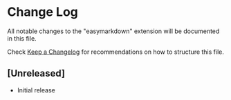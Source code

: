 # Change Log
All notable changes to the "easymarkdown" extension will be documented in this file.

Check [Keep a Changelog](http://keepachangelog.com/) for recommendations on how to structure this file.

## [Unreleased]
- Initial release